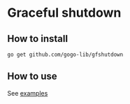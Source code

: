 # Graceful shutdown

## How to install

```bash
go get github.com/gogo-lib/gfshutdown
```

## How to use

See [examples](https://github.com/gogo-lib/gfshutdown/examples/helloworld.go)